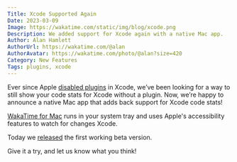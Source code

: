 ```yaml
---
Title: Xcode Supported Again
Date: 2023-03-09
Image: https://wakatime.com/static/img/blog/xcode.png
Description: We added support for Xcode again with a native Mac app.
Author: Alan Hamlett
AuthorUrl: https://wakatime.com/@alan
AuthorAvatar: https://wakatime.com/photo/@alan?size=420
Category: New Features
Tags: plugins, xcode
---
```


Ever since Apple [disabled plugins][disabled] in Xcode, we’ve been looking for a way to still show your code stats for Xcode without a plugin.
Now, we’re happy to announce a native Mac app that adds back support for Xcode code stats!

[WakaTime for Mac][repo] runs in your system tray and uses Apple's accessibility features to watch for changes Xcode.

Today we [released][releases] the first working beta version.

Give it a try, and let us know what you think!

[disabled]: https://wakatime.com/blog/25-xcode-8-will-disable-all-your-plugins
[repo]: https://github.com/wakatime/macos-wakatime
[releases]: https://github.com/wakatime/macos-wakatime/releases
